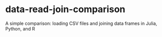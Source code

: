 # data-read-join-comparison
A simple comparison: loading CSV files and joining data frames in Julia, Python, and R
